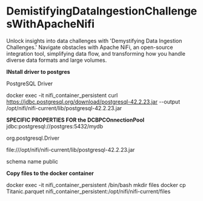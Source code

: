 # DemistifyingDataIngestionChallengesWithApacheNifi
Unlock insights into data challenges with 'Demystifying Data Ingestion Challenges.' Navigate obstacles with Apache NiFi, an open-source integration tool, simplifying data flow, and transforming how you handle diverse data formats and large volumes.


**INstall driver to postgres**

PostgreSQL Driver

docker exec -it nifi_container_persistent curl https://jdbc.postgresql.org/download/postgresql-42.2.23.jar --output /opt/nifi/nifi-current/lib/postgresql-42.2.23.jar

**SPECIFIC PROPERTIES FOR the DCBPCOnnectionPool**
jdbc:postgresql://postgres:5432/mydb

org.postgresql.Driver

file:///opt/nifi/nifi-current/lib/postgresql-42.2.23.jar

schema name
public



**Copy files to the docker container**

docker exec -it nifi_container_persistent /bin/bash
mkdir files
docker cp Titanic.parquet nifi_container_persistent:/opt/nifi/nifi-current/files

